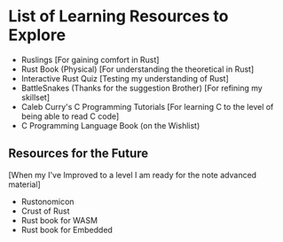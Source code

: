 # List of Learning Resources to Explore
- Ruslings [For gaining comfort in Rust]
- Rust Book (Physical) [For understanding the theoretical in Rust]
- Interactive Rust Quiz [Testing my understanding of Rust]
- BattleSnakes (Thanks for the suggestion Brother) [For refining my skillset]
- Caleb Curry's C Programming Tutorials [For learning C to the level of being able to read C code]
- C Programming Language Book (on the Wishlist)

## Resources for the Future
[When my I've Improved to a level I am ready for the note advanced material]
- Rustonomicon
- Crust of Rust
- Rust book for WASM
- Rust book for Embedded
